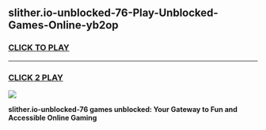 
## slither.io-unblocked-76-Play-Unblocked-Games-Online-yb2op
<h3>
<a href="https://premium76.site?title=slither.io-unblocked-76&ref=25A">CLICK TO PLAY</a></h3>
<hr>

<h3>
<a href="https://premium76.site?title=slither.io-unblocked-76&ref=25A">CLICK 2 PLAY</a>
  
</h3>

<a href="https://premium76.site?title=slither.io-unblocked-76&ref=25A"><img src="https://clearcache.store/games.png"></a>


**slither.io-unblocked-76 games unblocked: Your Gateway to Fun and Accessible Online Gaming**
